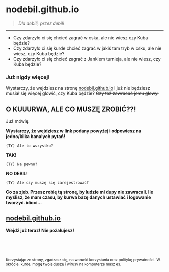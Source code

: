 # nodebil.github.io
> *Dla debili, przez debili*

***********************

- Czy zdarzyło ci się chcieć zagrać w cska, ale nie wiesz czy Kuba będzie?
- Czy zdarzyło ci się kurde chcieć zagrać w jakiś tam tryb w csku, ale nie wiesz, czy Kuba będzie?
- Czy zdarzyło ci się chcieć zagrać z Jankiem turnieja, ale nie wiesz, czy Kuba będzie?

### Już nigdy więcej!

Wystarczy, że wejdziesz na stronę [nodebil.github.io](https://nodebil.github.io) i już nie będziesz musiał się więcej głowić, czy Kuba będzie? ~~Czy też zawracać jemu głowy.~~

## O KUUURWA, ALE CO MUSZĘ ZROBIĆ??!

Już mówię. 

**Wystarczy, że wejdziesz w link podany powyżej i odpowiesz na jedno/kilka banalych pytań!**

`(TY) Ale to wszystko?`

**TAK!**

`(TY) Na pewno?`

**NO DEBIL!**

`(TY) Ale czy muszę się zarejestrować?`

**Co za zjeb. Przesz robię tą stronę, by ludzie mi dupy nie zawracali. Ile myślisz, że mam czasu, by kurwa bazę danych ustawiać i logowanie tworzyć. idioci...**

## [nodebil.github.io](https://nodebil.github.io)

**Wejdź już teraz! Nie pożałujesz!**

<BR><BR><BR>

<small>Korzystając ze strony, zgadzasz się, na warunki korzystania oraz politykę prywatności. W skrócie, kurde, mogę twoją duszę i wirusy na komputerze masz es. </small>
